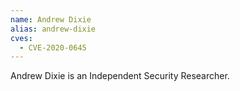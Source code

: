 ```yaml
---
name: Andrew Dixie
alias: andrew-dixie
cves:
  - CVE-2020-0645
---
```

Andrew Dixie is an Independent Security Researcher.